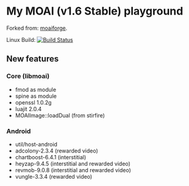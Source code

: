 # My MOAI (v1.6 Stable) playground

Forked from: [moaiforge](https://github.com/moaiforge/moai-sdk).

Linux Build: [![Build Status](https://api.travis-ci.org/btatarov/moai-sdk.svg?branch=postmorph)](https://travis-ci.org/btatarov/moai-sdk)

## New features

### Core (libmoai)
* fmod as module
* spine as module
* openssl 1.0.2g
* luajit 2.0.4
* MOAIImage::loadDual (from stirfire)

### Android
* util/host-android
* adcolony-2.3.4 (rewarded video)
* chartboost-6.4.1 (interstitial)
* heyzap-9.4.5 (interstitial and rewarded video)
* revmob-9.0.8 (interstitial and rewarded video)
* vungle-3.3.4 (rewarded video)
